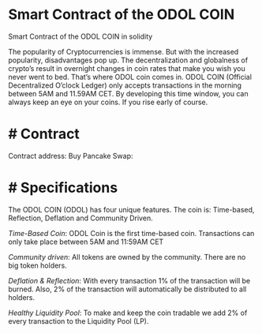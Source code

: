 # Smart Contract of the ODOL COIN
Smart Contract of the ODOL COIN in solidity

The popularity of Cryptocurrencies is immense. But with the increased popularity, disadvantages pop up. The decentralization and globalness of crypto’s result in overnight changes in coin rates that make you wish you never went to bed. That’s where ODOL coin comes in.
ODOL COIN (Official Decentralized ​​O’clock Ledger) only accepts transactions in the morning between 5AM and 11.59AM CET. By developing this time window, you can always keep an eye on your coins. If you rise early of course.

# # Contract
Contract address: 
Buy Pancake Swap: 

# # Specifications
The ODOL COIN (ODOL) has four unique features. The coin is: Time-based, Reflection, Deflation and Community Driven.

*Time-Based Coin*: ODOL Coin is the first time-based coin. Transactions can only take place between 5AM and 11:59AM CET

*Community driven*: All tokens are owned by the community. There are no big token holders.

*Deflation & Reflection*: With every transaction 1% of the transaction will be burned. Also, 2% of the transaction will automatically be distributed to all holders.

*Healthy Liquidity Pool*: To make and keep the coin tradable we add 2% of every transaction to the Liquidity Pool (LP).

